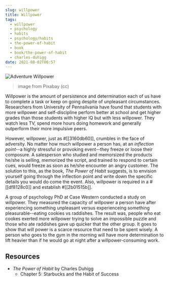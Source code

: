 ```yaml
---
slug: willpower
title: Willpower
tags:
  - willpower
  - psychology
  - habits
  - psychology/habits
  - the-power-of-habit
  - book
  - book/the-power-of-habit
  - charles-duhigg
date: 2021-08-02T06:57
---
```



![Adventure Willpower](https://cdn.pixabay.com/photo/2020/07/19/22/44/adventure-5421450_1280.png)
> image from Pixabay (cc)

Willpower is the amount of persistence and determination each of us have to
complete a task or keep on going despite of unpleasant circumstances.
Researchers from University of Pennsilvania have found that students with more
willpower and self-discipline perform better at school and get higher grades
than those students with higher IQ but with less willpower. They watch less TV,
spend more hours doing homework and generally outperform their more impulsive
peers.

However, willpower, just as #[[3160db60]], crumbles in the face of adversity.
No matter how much willpower a person has, at an _inflection point_--a highly
stressful or provoking event--they freeze or loose their composure.
A salesperson who studied and memorsized the products he/she is selling,
memorized the script, and trained to respond to certain cues, would freeze as
soon as he/she encounter an angry customer. The solution to this, as the book,
_The Power of Habit_ suggests, is to envision yourself going through the
inflection point and write down the specific details you would do come the
event. Also, willpower is required in a #[[df8128c0]] and establish
#[[2b01515b]].

A group of psychology PhD at Case Western conducted a study on willpower. They
measured the capacity of willpower a person have after experiencing something
unpleasant versus experienceing something pleasurable--eating cookies vs
raddishes. The result was, people who eat cookes exerted more willpower trying
to solve an impossible puzzle and those who ate raddishes gave up quicker that
the other group. It goes to show that will power is a scarce resource that need
to be spent wisely. A person who goes to the gym in the morning will have more
determination to lift heavier than if he would go at night after
a willpower-consuming work.

## Resources

- _The Power of Habit_ by Charles Duhigg
  - Chapter 5: Starbucks and the Habit of Success

